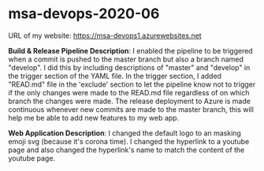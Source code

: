 # msa-devops-2020-06

URL of my website: https://msa-devops1.azurewebsites.net

**Build & Release Pipeline Description**: I enabled the pipeline to be triggered when a commit is pushed to the master branch but also a branch named "develop". I did this by including descriptions of "master" and "develop" in the trigger section of the YAML file. In the trigger section, I added "READ.md" file in the 'exclude' section to let the pipeline know not to trigger if the only changes were made to the READ.md file regardless of on which branch the changes were made.
The release deployment to Azure is made continuous whenever new commits are made to the master branch, this will help me be able to add new features to my web app.


**Web Application Description**: I changed the default logo to an masking emoji svg (because it's corona time). I changed the hyperlink to a youtube page and also changed the hyperlink's name to match the content of the youtube page.
